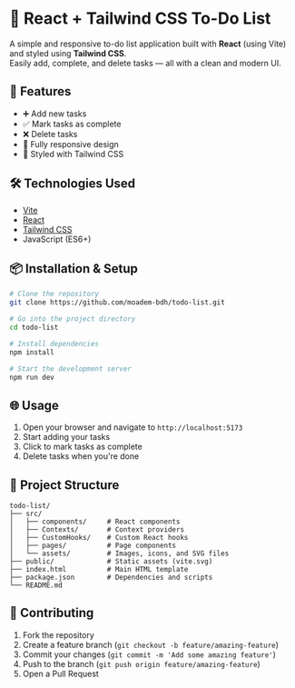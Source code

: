 # 📝 React + Tailwind CSS To-Do List

A simple and responsive to-do list application built with **React** (using Vite) and styled using **Tailwind CSS**.  
Easily add, complete, and delete tasks — all with a clean and modern UI.

## 🚀 Features

- ➕ Add new tasks
- ✅ Mark tasks as complete
- ❌ Delete tasks
- 📱 Fully responsive design
- 🎨 Styled with Tailwind CSS

## 🛠️ Technologies Used

- [Vite](https://vitejs.dev/)
- [React](https://react.dev/)
- [Tailwind CSS](https://tailwindcss.com/)
- JavaScript (ES6+)

## 📦 Installation & Setup

```bash
# Clone the repository
git clone https://github.com/moadem-bdh/todo-list.git

# Go into the project directory
cd todo-list

# Install dependencies
npm install

# Start the development server
npm run dev
```

## 🌐 Usage

1. Open your browser and navigate to `http://localhost:5173`
2. Start adding your tasks
3. Click to mark tasks as complete
4. Delete tasks when you're done

## 📁 Project Structure

```
todo-list/
├── src/
│   ├── components/     # React components
│   ├── Contexts/       # Context providers
│   ├── CustomHooks/    # Custom React hooks
│   ├── pages/          # Page components
│   └── assets/         # Images, icons, and SVG files
├── public/             # Static assets (vite.svg)
├── index.html          # Main HTML template
├── package.json        # Dependencies and scripts
└── README.md
```

## 🤝 Contributing

1. Fork the repository
2. Create a feature branch (`git checkout -b feature/amazing-feature`)
3. Commit your changes (`git commit -m 'Add some amazing feature'`)
4. Push to the branch (`git push origin feature/amazing-feature`)
5. Open a Pull Request
